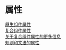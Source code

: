 # 属性
[原生组件属性](attributes-of-primitive-components)  
[复合组件属性](attributes-of-compound-components)  
[关于复合组件属性的更多信息](more-about-attributes-of-compound-components)   
[规则和文法的属性](attributes-of-rules-and-grammars)     
